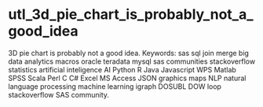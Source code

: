 # utl_3d_pie_chart_is_probably_not_a_good_idea
3D pie chart is probably not a good idea.  Keywords: sas sql join merge big data analytics macros oracle teradata mysql sas communities stackoverflow statistics artificial inteligence AI Python R Java Javascript WPS Matlab SPSS Scala Perl C C# Excel MS Access JSON graphics maps NLP natural language processing machine learning igraph DOSUBL DOW loop stackoverflow SAS community.
